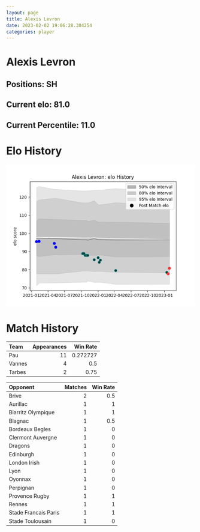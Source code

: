 ```yaml
---  
layout: page  
title: Alexis Levron  
date: 2023-02-02 19:06:28.304254  
categories: player  
---
```

# Alexis Levron

## Positions: SH

## Current elo: 81.0

## Current Percentile: 11.0

# Elo History


![elo history](history_AlexisLevron.png)
# Match History


| Team   |   Appearances |   Win Rate |
|:-------|--------------:|-----------:|
| Pau    |            11 |   0.272727 |
| Vannes |             4 |   0.5      |
| Tarbes |             2 |   0.75     |

| Opponent             |   Matches |   Win Rate |
|:---------------------|----------:|-----------:|
| Brive                |         2 |        0.5 |
| Aurillac             |         1 |        1   |
| Biarritz Olympique   |         1 |        1   |
| Blagnac              |         1 |        0.5 |
| Bordeaux Begles      |         1 |        0   |
| Clermont Auvergne    |         1 |        0   |
| Dragons              |         1 |        0   |
| Edinburgh            |         1 |        0   |
| London Irish         |         1 |        0   |
| Lyon                 |         1 |        0   |
| Oyonnax              |         1 |        0   |
| Perpignan            |         1 |        0   |
| Provence Rugby       |         1 |        1   |
| Rennes               |         1 |        1   |
| Stade Francais Paris |         1 |        1   |
| Stade Toulousain     |         1 |        0   |